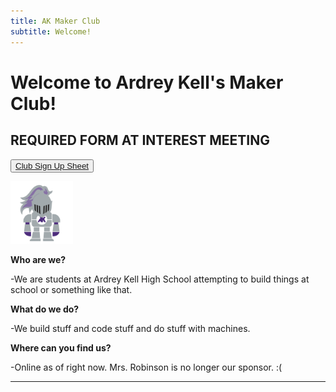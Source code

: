 ```yaml
---
title: AK Maker Club
subtitle: Welcome!
---
```


# Welcome to Ardrey Kell's Maker Club!

## REQUIRED FORM AT INTEREST MEETING

<button class="button-save large"> [Club Sign Up Sheet](https://goo.gl/forms/OLAcnNZqATJGFplv2 "Please Fill This Out") </button>

<img src="/images/akknight.png" width="100" height="100" /> 

**Who are we?**

-We are students at Ardrey Kell High School attempting to build things at school or something like that.

**What do we do?**

-We build stuff and code stuff and do stuff with machines.

**Where can you find us?**

-Online as of right now. Mrs. Robinson is no longer our sponsor. :(

---
